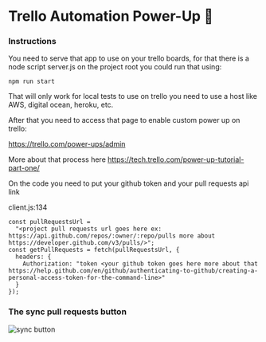 # Trello Automation Power-Up 🚀

### Instructions

You need to serve that app to use on your trello boards, for that there is a node script server.js on the project root you could run that using:

```
npm run start
``` 

That will only work for local tests to use on trello you need to use a host like AWS, digital ocean, heroku, etc.

After that you need to access that page to enable custom power up on trello:

https://trello.com/power-ups/admin

More about that process here https://tech.trello.com/power-up-tutorial-part-one/

On the code you need to put your github token and your pull requests api link

client.js:134

```
const pullRequestsUrl =
  "<project pull requests url goes here ex: https://api.github.com/repos/:owner/:repo/pulls more about https://developer.github.com/v3/pulls/>";
const getPullRequests = fetch(pullRequestsUrl, {
  headers: {
    Authorization: "token <your github token goes here more about that https://help.github.com/en/github/authenticating-to-github/creating-a-personal-access-token-for-the-command-line>"
  }
});
```
 
### The sync pull requests button

![sync button](https://trello-attachments.s3.amazonaws.com/5d4605087c3bad4b6615b7f0/5d4605087c3bad4b6615b808/5a531e6cb8e44c1165f4ff80c53df611/image.png)
